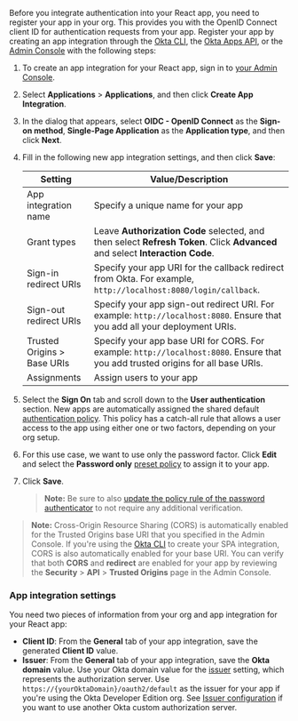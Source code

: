 Before you integrate authentication into your React app, you need to register your app in your org. This provides you with the OpenID Connect client ID for authentication requests from your app. Register your app by creating an app integration through the [Okta CLI](https://cli.okta.com/), the [Okta Apps API](https://developer.okta.com/docs/api/openapi/okta-management/management/tag/Application/#tag/Application), or the [Admin Console](/docs/concepts/okta-organizations/#admin-console) with the following steps:

1. To create an app integration for your React app, sign in to [your Admin Console](https://login.okta.com).
2. Select **Applications** > **Applications**, and then click **Create App Integration**.
3. In the dialog that appears, select **OIDC - OpenID Connect** as the **Sign-on method**, **Single-Page Application** as the **Application type**, and then click **Next**.
4. Fill in the following new app integration settings, and then click **Save**:

    | Setting                | Value/Description                                    |
    | -------------------    | ---------------------------------------------------  |
    | App integration name   | Specify a unique name for your app                  |
    | Grant types            | Leave **Authorization Code** selected, and then select **Refresh Token**. Click **Advanced** and select **Interaction Code**. |
    | Sign-in redirect URIs  | Specify your app URI for the callback redirect from Okta. For example, `http://localhost:8080/login/callback`. |
    | Sign-out redirect URIs | Specify your app sign-out redirect URI. For example: `http://localhost:8080`. Ensure that you add all your deployment URIs.|
    | Trusted Origins > Base URIs | Specify your app base URI for CORS. For example: `http://localhost:8080`. Ensure that you add trusted origins for all base URIs. |
    | Assignments   | Assign users to your app                                |

5. Select the **Sign On** tab and scroll down to the **User authentication** section. New apps are automatically assigned the shared default [authentication policy](https://help.okta.com/okta_help.htm?type=oie&id=ext-about-asop). This policy has a catch-all rule that allows a user access to the app using either one or two factors, depending on your org setup.
6. For this use case, we want to use only the password factor. Click **Edit** and select the **Password only** [preset policy](https://help.okta.com/okta_help.htm?type=oie&id=ext-preset-auth-policies) to assign it to your app.
7. Click **Save**.

   > **Note:** Be sure to also [update the policy rule of the password authenticator](/docs/guides/oie-embedded-common-org-setup/react/main/#set-up-your-Okta-org-for-a-password-factor-only-use-case) to not require any additional verification.

> **Note:** Cross-Origin Resource Sharing (CORS) is automatically enabled for the Trusted Origins base URI that you specified in the Admin Console. If you're using the [Okta CLI](https://cli.okta.com/manual/apps/create/) to create your SPA integration, CORS is also automatically enabled for your base URI. You can verify that both **CORS** and **redirect** are enabled for your app by reviewing the **Security** > **API** > **Trusted Origins** page in the Admin Console.

### App integration settings

You need two pieces of information from your org and app integration for your React app:

* **Client ID**: From the **General** tab of your app integration, save the generated **Client ID** value.
* **Issuer**: From the **General** tab of your app integration, save the **Okta domain** value. Use your Okta domain value for the [issuer](/docs/guides/oie-embedded-common-download-setup-app/nodejs/main/#issuer) setting, which represents the authorization server. Use `https://{yourOktaDomain}/oauth2/default` as the issuer for your app if you're using the Okta Developer Edition org. See [Issuer configuration](/docs/guides/oie-embedded-common-download-setup-app/nodejs/main/#issuer) if you want to use another Okta custom authorization server.
